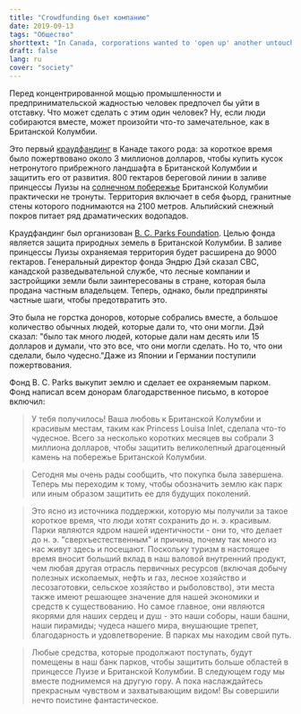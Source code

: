 ```yaml
---
title: "Crowdfunding бьет компанию"
date: 2019-09-13
tags: "Общество"
shorttext: "In Canada, corporations wanted to 'open up' another untouched landscape. A collection of money has successfully prevented this."
draft: false
lang: ru
cover: "society"
---
```


Перед концентрированной мощью промышленности и предпринимательской жадностью человек предпочел бы уйти в отставку. Что может сделать с этим один человек? Ну, если люди собираются вместе, может произойти что-то замечательное, как в Британской Колумбии.

Это первый [краудфандинг](https://bcparksfoundation.ca/projects/enhance/princess-louisa-inlet/ "Princess Louisa Inlet") в Канаде такого рода: за короткое время было пожертвовано около 3 миллионов долларов, чтобы купить кусок нетронутого прибрежного ландшафта в Британской Колумбии и защитить его от развития. 800 гектаров береговой линии в заливе принцессы Луизы на [солнечном побережье](https://sunshinecoastcanada.com/ "Sunshine Coast") Британской Колумбии практически не тронуты. Территория включает в себя фьорд, гранитные стены которого поднимаются на 2100 метров. Альпийский снежный покров питает ряд драматических водопадов.

Краудфандинг был организован [B. C. Parks Foundation](https://bcparksfoundation.ca/ "BC Parks Foundation"). Целью фонда является защита природных земель в Британской Колумбии. В заливе принцессы Луизы охраняемая территория будет расширена до 9000 гектаров. Генеральный директор фонда Эндрю Дэй сказал CBC, канадской разведывательной службе, что лесные компании и застройщики земли были заинтересованы в стране, которая была продана частным владельцем. Теперь, однако, были предприняты частные шаги, чтобы предотвратить это.

Это была не горстка доноров, которые собрались вместе, а большое количество обычных людей, которые дали то, что они могли. Дэй сказал: "было так много людей, которые дали нам десять или 15 долларов и думали, что это все, что они могли сделать. Но то, что они сделали, было чудесно."Даже из Японии и Германии поступили пожертвования.

Фонд B. C. Parks выкупит землю и сделает ее охраняемым парком. Фонд написал всем донорам благодарственное письмо, в которое включил:
 
> У тебя получилось! Ваша любовь к Британской Колумбии и красивым местам, таким как Princess Louisa Inlet, сделала что-то чудесное. Всего за несколько коротких месяцев вы собрали 3 миллиона долларов, чтобы защитить великолепный драгоценный камень на побережье Британской Колумбии.

> Сегодня мы очень рады сообщить, что покупка была завершена. Теперь мы переходим к тому, чтобы обозначить землю как парк или иным образом защитить ее для будущих поколений.  

> Это ясно из источника поддержки, которую мы получили за такое короткое время, что люди хотят сохранить до н. э. красивым. Парки являются ядром нашей идентичности - они то, что делает до н. э. "сверхъестественным" и причина, почему так много из нас живут здесь и посещают. Поскольку туризм в настоящее время вносит больший вклад в наш валовой внутренний продукт, чем любая другая отрасль первичных ресурсов (включая добычу полезных ископаемых, нефть и газ, лесное хозяйство и лесозаготовки, сельское хозяйство и рыболовство), эти места также имеют решающее значение для нашей экономики и средств к существованию. Но самое главное, они являются якорями для наших сердец и душ - это наши соборы, наши башни, наши пирамиды; чудеса нашего мира, внушающие трепет, благодарность и удовлетворение. В парках мы находим свой путь.

> Любые средства, которые продолжают поступать, будут помещены в наш банк парков, чтобы защитить больше областей в принцессе Луизе и Британской Колумбии. В следующем году мы вместе поднимемся на другую гору. А пока наслаждайтесь прекрасным чувством и захватывающим видом! Вы совершили нечто поистине фантастическое.
